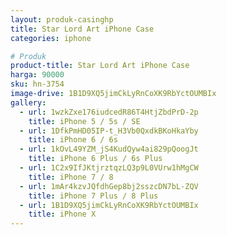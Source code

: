 ```yaml
---
layout: produk-casinghp
title: Star Lord Art iPhone Case
categories: iphone

# Produk
product-title: Star Lord Art iPhone Case
harga: 90000
sku: hn-3754
image-drive: 1B1D9XQ5jimCkLyRnCoXK9RbYctOUMBIx
gallery:
  - url: 1wzkZxe176iudcedR86T4HtjZbdPrD-2p
    title: iPhone 5 / 5s / SE
  - url: 1DfkPmHD05IP-t_H3Vb0QxdkBKoHkaYby
    title: iPhone 6 / 6s
  - url: 1kOvL49YZM_jS4KudQyw4ai829pQoogJt
    title: iPhone 6 Plus / 6s Plus
  - url: 1C2x9IfJKtjrztqzLQ3p9L0VUrw1hMgCW
    title: iPhone 7 / 8
  - url: 1mAr4kzvJQfdhGep8bj2sszcDN7bL-ZQV
    title: iPhone 7 Plus / 8 Plus
  - url: 1B1D9XQ5jimCkLyRnCoXK9RbYctOUMBIx
    title: iPhone X
---
```

